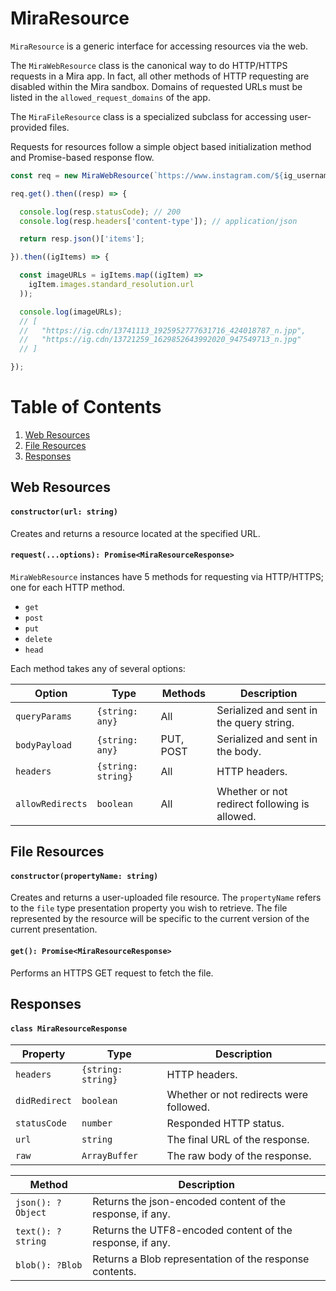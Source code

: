 # MiraResource
`MiraResource` is a generic interface for accessing resources via the web.

The `MiraWebResource` class is the canonical way to do HTTP/HTTPS requests in a Mira app. In fact, all other methods of HTTP requesting are disabled within the Mira sandbox. Domains of requested URLs must be listed in the `allowed_request_domains` of the app.

The `MiraFileResource` class is a specialized subclass for accessing user-provided files.

Requests for resources follow a simple object based initialization method and Promise-based response flow.

```js
const req = new MiraWebResource(`https://www.instagram.com/${ig_username}/media/`);

req.get().then((resp) => {

  console.log(resp.statusCode); // 200
  console.log(resp.headers['content-type']); // application/json

  return resp.json()['items'];

}).then((igItems) => {

  const imageURLs = igItems.map((igItem) =>
    igItem.images.standard_resolution.url
  ));

  console.log(imageURLs);
  // [
  //   "https://ig.cdn/13741113_1925952777631716_424018787_n.jpp",
  //   "https://ig.cdn/13721259_1629852643992020_947549713_n.jpg"
  // ]

});
```

# Table of Contents

1. [Web Resources](#web-requests)
1. [File Resources](#file-resources)
1. [Responses](#responses)

## Web Resources
#### `constructor(url: string)`
Creates and returns a resource located at the specified URL.

#### `request(...options): Promise<MiraResourceResponse>`
`MiraWebResource` instances have 5 methods for requesting via HTTP/HTTPS; one for each HTTP method.

- `get`
- `post`
- `put`
- `delete`
- `head`

Each method takes any of several options:

| Option | Type | Methods | Description |
| ------ | ---- | ------- | ----------- |
| `queryParams` | `{string: any}` | All | Serialized and sent in the query string. |
| `bodyPayload` | `{string: any}` | PUT, POST | Serialized and sent in the body. |
| `headers` | `{string: string}` | All | HTTP headers. |
| `allowRedirects` | `boolean` | All | Whether or not redirect following is allowed. |

## File Resources
#### `constructor(propertyName: string)`
Creates and returns a user-uploaded file resource. The `propertyName` refers to the `file` type presentation property you wish to retrieve. The file represented by the resource will be specific to the current version of the current presentation.

#### `get(): Promise<MiraResourceResponse>`
Performs an HTTPS GET request to fetch the file.

## Responses
#### `class MiraResourceResponse`

| Property | Type | Description |
| -------- | ---- | ----------- |
| `headers` | `{string: string}` | HTTP headers. |
| `didRedirect` | `boolean` | Whether or not redirects were followed. |
| `statusCode` | `number` | Responded HTTP status. |
| `url` | `string` | The final URL of the response. |
| `raw` | `ArrayBuffer` | The raw body of the response. |


| Method | Description |
| ------ | ----------- |
| `json(): ?Object` | Returns the json-encoded content of the response, if any. |
| `text(): ?string` | Returns the UTF8-encoded content of the response, if any. |
| `blob(): ?Blob` | Returns a Blob representation of the response contents. | -->
